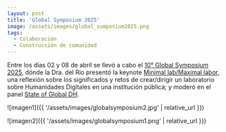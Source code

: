 ```yaml
---
layout: post
title: 'Global Symposium 2025'
image: /assets/images/global_sumposium2025.png
tags:
  - Colaboración
  - Construcción de comunidad
---
```


Entre los días 02 y 08 de abril se llevó a cabo el [10° Global Symposium 2025](https://msuglobaldh.org), dónde la Dra. del Rio presentó la keynote [Minimal lab/Maximal labor](https://msuglobaldh.org/keynotes/#in-person), una reflexión sobre los significados y retos de crear/dirigir un laboratorio sobre Humanidades Digitales en una institución pública; y moderó en el panel [State of Global DH](https://msuglobaldh.org/schedule).

![imagen1]({{ '/assets/images/globalsymposium2.jpg' | relative_url }})

![imagen2]({{ '/assets/images/globalsymposium1.png' | relative_url }})
